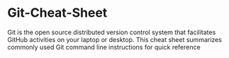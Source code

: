 # Git-Cheat-Sheet
Git is the open source distributed version control system that facilitates GitHub activities on your laptop or desktop. This cheat sheet summarizes commonly used Git command line instructions for quick reference
